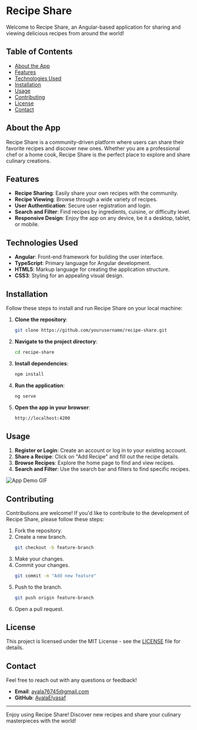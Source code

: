 # Recipe Share

Welcome to Recipe Share, an Angular-based application for sharing and viewing delicious recipes from around the world!

## Table of Contents

- [About the App](#about-the-app)
- [Features](#features)
- [Technologies Used](#technologies-used)
- [Installation](#installation)
- [Usage](#usage)
- [Contributing](#contributing)
- [License](#license)
- [Contact](#contact)

## About the App

Recipe Share is a community-driven platform where users can share their favorite recipes and discover new ones. Whether you are a professional chef or a home cook, Recipe Share is the perfect place to explore and share culinary creations.

## Features

- **Recipe Sharing**: Easily share your own recipes with the community.
- **Recipe Viewing**: Browse through a wide variety of recipes.
- **User Authentication**: Secure user registration and login.
- **Search and Filter**: Find recipes by ingredients, cuisine, or difficulty level.
- **Responsive Design**: Enjoy the app on any device, be it a desktop, tablet, or mobile.

## Technologies Used

- **Angular**: Front-end framework for building the user interface.
- **TypeScript**: Primary language for Angular development.
- **HTML5**: Markup language for creating the application structure.
- **CSS3**: Styling for an appealing visual design.

## Installation

Follow these steps to install and run Recipe Share on your local machine:

1. **Clone the repository**:
    ```sh
    git clone https://github.com/yourusername/recipe-share.git
    ```

2. **Navigate to the project directory**:
    ```sh
    cd recipe-share
    ```

3. **Install dependencies**:
    ```sh
    npm install
    ```

4. **Run the application**:
    ```sh
    ng serve
    ```

5. **Open the app in your browser**:
    ```sh
    http://localhost:4200
    ```

## Usage

1. **Register or Login**: Create an account or log in to your existing account.
2. **Share a Recipe**: Click on "Add Recipe" and fill out the recipe details.
3. **Browse Recipes**: Explore the home page to find and view recipes.
4. **Search and Filter**: Use the search bar and filters to find specific recipes.

![App Demo GIF](link-to-demo.gif)

## Contributing

Contributions are welcome! If you'd like to contribute to the development of Recipe Share, please follow these steps:

1. Fork the repository.
2. Create a new branch.
    ```sh
    git checkout -b feature-branch
    ```
3. Make your changes.
4. Commit your changes.
    ```sh
    git commit -m "Add new feature"
    ```
5. Push to the branch.
    ```sh
    git push origin feature-branch
    ```
6. Open a pull request.

## License

This project is licensed under the MIT License - see the [LICENSE](LICENSE) file for details.

## Contact

Feel free to reach out with any questions or feedback!

- **Email**: ayala76745@gmail.com
- **GitHub**: [AyalaElyasaf](https://github.com/AyalaElyasaf)


---

Enjoy using Recipe Share! Discover new recipes and share your culinary masterpieces with the world!
